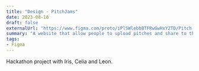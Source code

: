 ```yaml
---
title: "Design - PitchJams"
date: 2023-08-16
draft: false
externalUrl: "https://www.figma.com/proto/iPlSWlebbBTFRwGwHxY2TD/Pitch-Jams?page-id=0%3A1&type=design&node-id=15-5&t=Lw1mXyFjMDVnTkVs-0&scaling=scale-down-width&starting-point-node-id=15%3A5&hide-ui=1"
summary: "A website that allow people to upload pitches and share to their community and audience, especially future investors."
tags:
- Figma
---
```


Hackathon project with Iris, Celia and Leon.